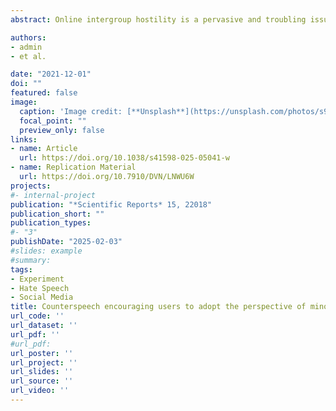 ```yaml
---
abstract: Online intergroup hostility is a pervasive and troubling issue, yet experimental evidence on how to curb it remains scarce. This study examines counterspeech as a user-driven strategy to reduce hate speech. Drawing on theories that suggest adopting the perspective of minority groups can reduce prejudice, we randomized four counterspeech strategies across the senders of 2102 xenophobic Twitter messages. Compared to a passive control group, we find that the pooled effect of the three perspective-centered strategies—traditional perspective-taking, analogical perspective-taking, and perspective getting—increased the likelihood that the sender deleted their xenophobic message by +0.14 SD, decreased the number of likes the xenophobic message received by others (− 0.133 SD), but yielded a limited and not statistically significant estimate for the share of xenophobic messages the sender posted over the following four weeks (− 0.084 SD). Differences between the three perspective-centered strategies were generally small and not statistically significant, though analogical perspective-taking—encouraging senders to compare their own experiences of being attacked online with their discriminatory behavior toward outgroups—appears to have slightly larger effects across multiple outcomes. Disapproval messages without a perspective shift produced smaller and non-significant estimates. These findings advance our theoretical understanding of how counterspeech works and provide actionable insights for how users can contribute to reducing intergroup hostility and its amplification online—especially at a time when many platforms are scaling back content moderation.

authors:
- admin
- et al.

date: "2021-12-01"
doi: ""
featured: false
image:
  caption: 'Image credit: [**Unsplash**](https://unsplash.com/photos/s9CC2SKySJM)'
  focal_point: ""
  preview_only: false
links:
- name: Article
  url: https://doi.org/10.1038/s41598-025-05041-w
- name: Replication Material
  url: https://doi.org/10.7910/DVN/LNWU6W
projects:
#- internal-project
publication: "*Scientific Reports* 15, 22018"
publication_short: ""
publication_types:
#- "3"
publishDate: "2025-02-03"
#slides: example
#summary: 
tags: 
- Experiment
- Hate Speech
- Social Media
title: Counterspeech encouraging users to adopt the perspective of minority groups reduces hate speech and its amplification on social media
url_code: ''
url_dataset: ''
url_pdf: ''
#url_pdf: 
url_poster: ''
url_project: ''
url_slides: ''
url_source: ''
url_video: ''
---
```


